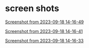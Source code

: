 # screen shots
[Screenshot from 2023-09-18 14-16-49](https://github.com/Rohan-mindbowser/card-comp/assets/100269364/62aad51f-d25d-41d8-9466-099f21b2dc01)

[Screenshot from 2023-09-18 14-16-41](https://github.com/Rohan-mindbowser/card-comp/assets/100269364/ea923435-65b2-4191-bc35-839a22b05390)

[Screenshot from 2023-09-18 14-16-33](https://github.com/Rohan-mindbowser/card-comp/assets/100269364/5cd7aaad-bcf3-4e2b-9a59-6e81541e5fc6)
